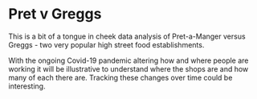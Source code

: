# Pret v Greggs

This is a bit of a tongue in cheek data analysis of Pret-a-Manger versus Greggs - two
very popular high street food establishments.

With the ongoing Covid-19 pandemic altering how and where people are working it
will be illustrative to understand where the shops are and how many of each
there are. Tracking these changes over time could be interesting.
